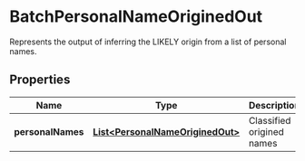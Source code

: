 

# BatchPersonalNameOriginedOut

Represents the output of inferring the LIKELY origin from a list of personal names.

## Properties

| Name | Type | Description | Notes |
|------------ | ------------- | ------------- | -------------|
|**personalNames** | [**List&lt;PersonalNameOriginedOut&gt;**](PersonalNameOriginedOut.md) | Classified origined names |  [optional] |




